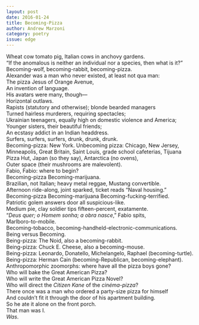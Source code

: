 ```yaml
---
layout: post 
date: 2016-01-24
title: Becoming-Pizza
author: Andrew Marzoni
category: poetry
issue: edge
---
```

Wheat cow tomato pig, Italian cows in anchovy gardens.  
“If the anomalous is neither an individual nor a species, then what is it?”  
Becoming-wolf, becoming-rabbit, becoming-pizza.  
Alexander was a man who never existed, at least not qua man:  
The pizza Jesus of Orange Avenue,  
An invention of language.  
His avatars were many, though––  
Horizontal outlaws.  
Rapists (statutory and otherwise); blonde bearded managers  
Turned hairless murderers, requiring spectacles;  
Ukrainian teenagers, equally high on domestic violence and America;  
Younger sisters, their beautiful friends;  
An ecstasy addict in an Indian headdress.  
Surfers, surfers, surfers, drunk, drunk, drunk.  
Becoming-pizza: New York. Unbecoming pizza: Chicago, New Jersey,  
Minneapolis, Great Britain, Saint Louis, grade school cafeterias, Tijuana  
Pizza Hut, Japan (so they say), Antarctica (no ovens),  
Outer space (their mushrooms are malevolent).  
Fabio, Fabio: where to begin?  
Becoming-pizza Becoming-marijuana.  
Brazilian, not Italian; heavy metal reggae, Mustang convertible.  
Afternoon ride-along, joint sparked, ticket reads “Naval housing.”  
Becoming-pizza Becoming-marijuana Becoming-fucking-terrified.  
Patriotic golem answers door all suspicious-like.  
Medium pie, clay soldier tips fifteen-percent, exatamente.  
“_Deus quer; o Homem sonha; a obra nasce_,” Fabio spits,  
Marlboro-to-mobile.  
Becoming-tobacco, becoming-handheld-electronic-communications.  
Being versus Becoming.  
Being-pizza: The Noid, also a becoming-rabbit.  
Being-pizza: Chuck E. Cheese, also a becoming-mouse.  
Being-pizza: Leonardo, Donatello, Michelangelo, Raphael (becoming-turtle).  
Being-pizza: Herman Cain (becoming-Republican, becoming-elephant).  
Anthropomorphic zoomorphs: where have all the pizza boys gone?  
Who will bake the Great American Pizza?  
Who will write the Great American Pizza Novel?  
Who will direct the _Citizen Kane_ of the _cinéma-pizza_?  
There once was a man who ordered a party-size pizza for himself  
And couldn’t fit it through the door of his apartment building.  
So he ate it alone on the front porch.  
That man was I.  
_Was_.